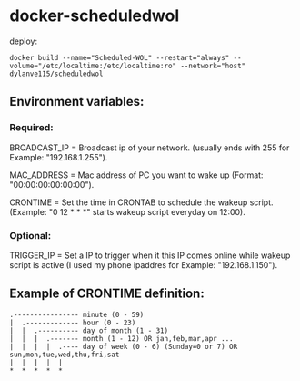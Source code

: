 # docker-scheduledwol
deploy:
```
docker build --name="Scheduled-WOL" --restart="always" --volume="/etc/localtime:/etc/localtime:ro" --network="host"  dylanve115/scheduledwol
```
## Environment variables:
### Required:
BROADCAST_IP = Broadcast ip of your network. (usually ends with 255 for Example: "192.168.1.255").

MAC_ADDRESS = Mac address of PC you want to wake up (Format: "00:00:00:00:00:00").

CRONTIME = Set the time in CRONTAB to schedule the wakeup script. (Example: "0 12 * * *" starts wakeup script everyday on 12:00).

### Optional:
TRIGGER_IP = Set a IP to trigger when it this IP comes online while wakeup script is active (I used my phone ipaddres for Example: "192.168.1.150").

## Example of CRONTIME definition:
```
.---------------- minute (0 - 59)
|  .------------- hour (0 - 23)
|  |  .---------- day of month (1 - 31)
|  |  |  .------- month (1 - 12) OR jan,feb,mar,apr ...
|  |  |  |  .---- day of week (0 - 6) (Sunday=0 or 7) OR sun,mon,tue,wed,thu,fri,sat
|  |  |  |  |
*  *  *  *  *
```
